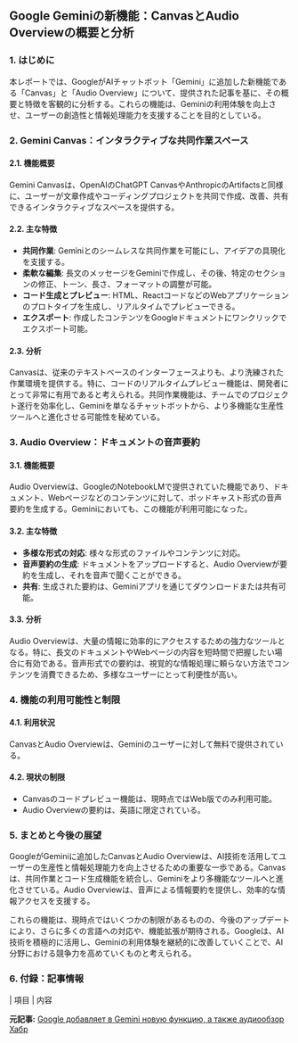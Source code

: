 ## Google Geminiの新機能：CanvasとAudio Overviewの概要と分析

### 1. はじめに

本レポートでは、GoogleがAIチャットボット「Gemini」に追加した新機能である「Canvas」と「Audio Overview」について、提供された記事を基に、その概要と特徴を客観的に分析する。これらの機能は、Geminiの利用体験を向上させ、ユーザーの創造性と情報処理能力を支援することを目的としている。

### 2. Gemini Canvas：インタラクティブな共同作業スペース

#### 2.1. 機能概要

Gemini Canvasは、OpenAIのChatGPT CanvasやAnthropicのArtifactsと同様に、ユーザーが文章作成やコーディングプロジェクトを共同で作成、改善、共有できるインタラクティブなスペースを提供する。

#### 2.2. 主な特徴

* **共同作業**: Geminiとのシームレスな共同作業を可能にし、アイデアの具現化を支援する。
* **柔軟な編集**: 長文のメッセージをGeminiで作成し、その後、特定のセクションの修正、トーン、長さ、フォーマットの調整が可能。
* **コード生成とプレビュー**: HTML、ReactコードなどのWebアプリケーションのプロトタイプを生成し、リアルタイムでプレビューできる。
* **エクスポート**: 作成したコンテンツをGoogleドキュメントにワンクリックでエクスポート可能。

#### 2.3. 分析

Canvasは、従来のテキストベースのインターフェースよりも、より洗練された作業環境を提供する。特に、コードのリアルタイムプレビュー機能は、開発者にとって非常に有用であると考えられる。共同作業機能は、チームでのプロジェクト遂行を効率化し、Geminiを単なるチャットボットから、より多機能な生産性ツールへと進化させる可能性を秘めている。

### 3. Audio Overview：ドキュメントの音声要約

#### 3.1. 機能概要

Audio Overviewは、GoogleのNotebookLMで提供されていた機能であり、ドキュメント、Webページなどのコンテンツに対して、ポッドキャスト形式の音声要約を生成する。Geminiにおいても、この機能が利用可能になった。

#### 3.2. 主な特徴

* **多様な形式の対応**: 様々な形式のファイルやコンテンツに対応。
* **音声要約の生成**: ドキュメントをアップロードすると、Audio Overviewが要約を生成し、それを音声で聞くことができる。
* **共有**: 生成された要約は、Geminiアプリを通じてダウンロードまたは共有可能。

#### 3.3. 分析

Audio Overviewは、大量の情報に効率的にアクセスするための強力なツールとなる。特に、長文のドキュメントやWebページの内容を短時間で把握したい場合に有効である。音声形式での要約は、視覚的な情報処理に頼らない方法でコンテンツを消費できるため、多様なユーザーにとって利便性が高い。

### 4. 機能の利用可能性と制限

#### 4.1. 利用状況

CanvasとAudio Overviewは、Geminiのユーザーに対して無料で提供されている。

#### 4.2. 現状の制限

* Canvasのコードプレビュー機能は、現時点ではWeb版でのみ利用可能。
* Audio Overviewの要約は、英語に限定されている。

### 5. まとめと今後の展望

GoogleがGeminiに追加したCanvasとAudio Overviewは、AI技術を活用してユーザーの生産性と情報処理能力を向上させるための重要な一歩である。Canvasは、共同作業とコード生成機能を統合し、Geminiをより多機能なツールへと進化させている。Audio Overviewは、音声による情報要約を提供し、効率的な情報アクセスを支援する。

これらの機能は、現時点ではいくつかの制限があるものの、今後のアップデートにより、さらに多くの言語への対応や、機能拡張が期待される。Googleは、AI技術を積極的に活用し、Geminiの利用体験を継続的に改善していくことで、AI分野における競争力を高めていくものと考えられる。

### 6. 付録：記事情報

| 項目 | 内容 

**元記事:** [Google добавляет в Gemini новую функцию, а также аудиообзор Хабр](https://habr.com/ru/companies/bothub/news/892058/)